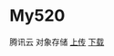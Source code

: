 # My520

腾讯云 对象存储
[上传](https://console.cloud.tencent.com/cos/bucket?bucket=yyy-1258045677&region=ap-beijing)
[下载](https://console.cloud.tencent.com/ci/bucket?bucket=yyy-1258045677&region=ap-beijing)